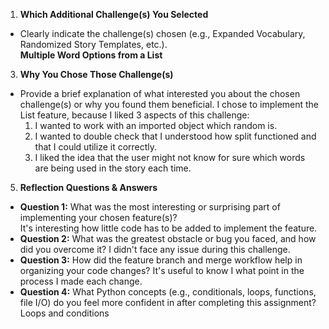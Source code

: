 1. **Which Additional Challenge(s) You Selected**
  - Clearly indicate the challenge(s) chosen (e.g., Expanded Vocabulary, Randomized Story Templates, etc.).  
    **Multiple Word Options from a List**

3. **Why You Chose Those Challenge(s)**  
  - Provide a brief explanation of what interested you about the chosen challenge(s) or why you found them beneficial.
    I chose to implement the List feature, because I liked 3 aspects of this challenge:
      1. I wanted to work with an imported object which random is.
      2. I wanted to double check that I understood how split functioned and that I could utilize it correctly.
      3. I liked the idea that the user might not know for sure which words are being used in the story each time. 
     
5. **Reflection Questions & Answers**  
  - **Question 1:** What was the most interesting or surprising part of implementing your chosen feature(s)?  
    It's interesting how little code has to be added to implement the feature.
  - **Question 2:** What was the greatest obstacle or bug you faced, and how did you overcome it?
    I didn't face any issue during this challenge.
  - **Question 3:** How did the feature branch and merge workflow help in organizing your code changes?
    It's useful to know I what point in the process I made each change.
  - **Question 4:** What Python concepts (e.g., conditionals, loops, functions, file I/O) do you feel more confident in after completing this assignment?
    Loops and conditions
    
